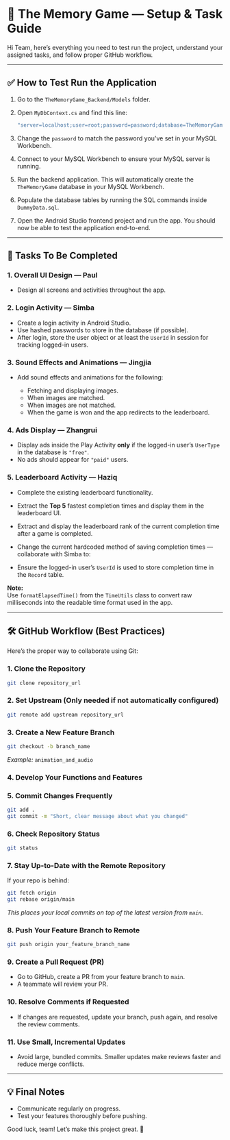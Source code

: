 # 🍉 The Memory Game — Setup & Task Guide

Hi Team, here’s everything you need to test run the project, understand your assigned tasks, and follow proper GitHub workflow.

---

## ✅ How to Test Run the Application

1. Go to the `TheMemoryGame_Backend/Models` folder.

2. Open `MyDbContext.cs` and find this line:

   ```csharp
   "server=localhost;user=root;password=password;database=TheMemoryGame;"
   ```

3. Change the `password` to match the password you've set in your MySQL Workbench.

4. Connect to your MySQL Workbench to ensure your MySQL server is running.

5. Run the backend application. This will automatically create the `TheMemoryGame` database in your MySQL Workbench.

6. Populate the database tables by running the SQL commands inside `DummyData.sql`.

7. Open the Android Studio frontend project and run the app. You should now be able to test the application end-to-end.

---

## 🚀 Tasks To Be Completed

### 1. Overall UI Design — **Paul**

* Design all screens and activities throughout the app.

### 2. Login Activity — **Simba**

* Create a login activity in Android Studio.
* Use hashed passwords to store in the database (if possible).
* After login, store the user object or at least the `UserId` in session for tracking logged-in users.

### 3. Sound Effects and Animations — **Jingjia**

* Add sound effects and animations for the following:

  * Fetching and displaying images.
  * When images are matched.
  * When images are not matched.
  * When the game is won and the app redirects to the leaderboard.

### 4. Ads Display — **Zhangrui**

* Display ads inside the Play Activity **only** if the logged-in user’s `UserType` in the database is `"free"`.
* No ads should appear for `"paid"` users.

### 5. Leaderboard Activity — **Haziq**

* Complete the existing leaderboard functionality.
* Extract the **Top 5** fastest completion times and display them in the leaderboard UI.
* Extract and display the leaderboard rank of the current completion time after a game is completed.
* Change the current hardcoded method of saving completion times — collaborate with Simba to:

* Ensure the logged-in user’s `UserId` is used to store completion time in the `Record` table.

**Note:**  
Use `formatElapsedTime()` from the `TimeUtils` class to convert raw milliseconds into the readable time format used in the app.

---

## 🛠 GitHub Workflow (Best Practices)

Here’s the proper way to collaborate using Git:

### 1. Clone the Repository

```bash
git clone repository_url
```

### 2. Set Upstream (Only needed if not automatically configured)

```bash
git remote add upstream repository_url
```

### 3. Create a New Feature Branch

```bash
git checkout -b branch_name
```

*Example:* `animation_and_audio`

### 4. Develop Your Functions and Features

### 5. Commit Changes Frequently

```bash
git add .
git commit -m "Short, clear message about what you changed"
```

### 6. Check Repository Status

```bash
git status
```

### 7. Stay Up-to-Date with the Remote Repository

If your repo is behind:

```bash
git fetch origin
git rebase origin/main
```

*This places your local commits on top of the latest version from `main`.*

### 8. Push Your Feature Branch to Remote

```bash
git push origin your_feature_branch_name
```

### 9. Create a Pull Request (PR)

* Go to GitHub, create a PR from your feature branch to `main`.
* A teammate will review your PR.

### 10. Resolve Comments if Requested

* If changes are requested, update your branch, push again, and resolve the review comments.

### 11. Use Small, Incremental Updates

* Avoid large, bundled commits. Smaller updates make reviews faster and reduce merge conflicts.

---

## 💡 Final Notes

* Communicate regularly on progress.
* Test your features thoroughly before pushing.

Good luck, team! Let’s make this project great. 🎉
